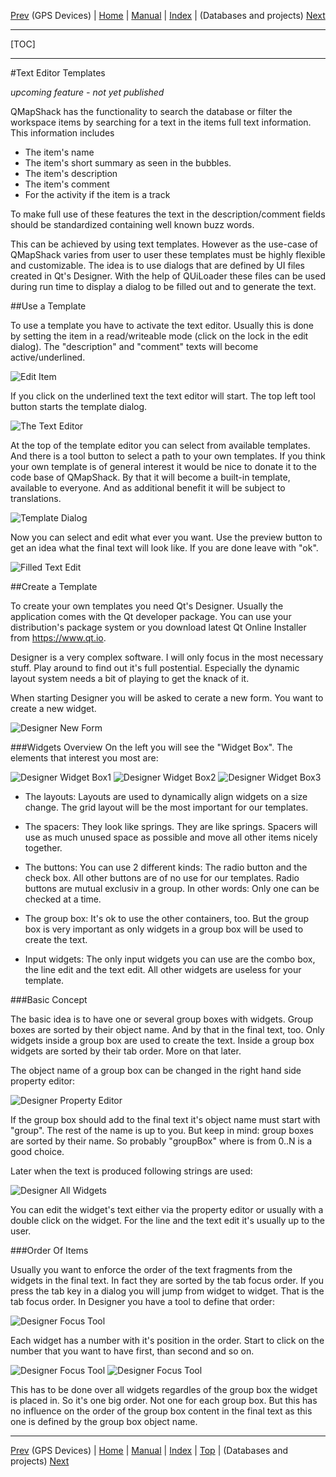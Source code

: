 [Prev](DocGisDevices) (GPS Devices) | [Home](Home) | [Manual](DocMain) | [Index](AxAdvIndex) | (Databases and projects) [Next](AdvProjects)
- - -
[TOC]
- - -

#Text Editor Templates

*upcoming feature - not yet published*

QMapShack has the functionality to search the database or filter the workspace items by searching for a text in the items full text information. This information includes

* The item's name
* The item's short summary as seen in the bubbles.
* The item's description
* The item's comment
* For the activity if the item is a track

To make full use of these features the text in the description/comment fields should be standardized containing well known buzz words.

This can be achieved by using text templates. However as the use-case of QMapShack varies from user to user these templates must be highly flexible and customizable. The idea is to use dialogs that are defined by UI files created in Qt's Designer. With the help of QUiLoader these files can be used during run time to display a dialog to be filled out and to generate the text.

##Use a Template

To use a template you have to activate the text editor. Usually this is done by setting the item in a read/writeable mode (click on the lock in the edit dialog). The "description" and "comment" texts will become active/underlined.

![Edit Item](images/DocGisTemplates/EditItem.png "Edit Item")

If you click on the underlined text the text editor will start. The top left tool button starts the template dialog.

![The Text Editor](images/DocGisTemplates/TextEdit.png "The Text Editor")

At the top of the template editor you can select from available templates. And there is a tool button to select a path to your own templates. If you think your own template is of general interest it would be nice to donate it to the code base of QMapShack. By that it will become a built-in template, available to everyone. And as additional benefit it will be subject to translations. 

![Template Dialog](images/DocGisTemplates/TemplateDialog.png "Template Dialog")

Now you can select and edit what ever you want. Use the preview button to get an idea what the final text will look like. If you are done leave with "ok".

![Filled Text Edit](images/DocGisTemplates/TextEditFilled.png "Filled Text Edit")

##Create a Template

To create your own templates you need Qt's Designer. Usually the application comes with the Qt developer package. You can use your distribution's package system or you download latest Qt Online Installer from https://www.qt.io.

Designer is a very complex software. I will only focus in the most necessary stuff. Play around to find out it's full postential. Especially the dynamic layout system needs a bit of playing to get the knack of it. 

When starting Designer you will be asked to cerate a new form. You want to create a new widget.

![Designer New Form](images/DocGisTemplates/DesignerNewForm.png "Designer New Form")

###Widgets Overview
On the left you will see the "Widget Box". The elements that interest you most are:

![Designer Widget Box1](images/DocGisTemplates/DesignerWidgetBox1.png "Designer Widget Box1") 
![Designer Widget Box2](images/DocGisTemplates/DesignerWidgetBox2.png "Designer Widget Box2") 
![Designer Widget Box3](images/DocGisTemplates/DesignerWidgetBox3.png "Designer Widget Box3")

- The layouts:
  Layouts are used to dynamically align widgets on a size change. The grid layout will be the most important for our templates.
  
- The spacers:
  They look like springs. They are like springs. Spacers will use as much unused space as possible and move all other items nicely together.
  
- The buttons:
  You can use 2 different kinds: The radio button and the check box. All other buttons are of no use for our templates. Radio buttons are mutual exclusiv in a group. In other words: Only one can be checked at a time.
  
- The group box:
  It's ok to use the other containers, too. But the group box is very important as only widgets in a group box will be used to create the text.
  
- Input widgets:
  The only input widgets you can use are the combo box, the line edit and the text edit. All other widgets are useless for your template.

###Basic Concept

The basic idea is to have one or several group boxes with widgets. Group boxes are sorted by their object name. And by that in the final text, too. Only widgets inside a group box are used to create the text. Inside a group box widgets are sorted by their tab order. More on that later.
 
The object name of a group box can be changed in the right hand side property editor:

![Designer Property Editor](images/DocGisTemplates/DesignerPropertyEditor.png "Designer Property Editor") 

If the group box should add to the final text it's object name must start with "group". The rest of the name is up to you. But keep in mind: group boxes are sorted by their name. So probably "groupBox<number>" where <number> is from 0..N is a good choice.

Later when the text is produced following strings are used:

![Designer All Widgets](images/DocGisTemplates/DesignerAllWidgets.png "Designer All Widgets") 


You can edit the widget's text either via the property editor or usually with a double click on the widget. For the line and the text edit it's usually up to the user.

###Order Of Items

Usually you want to enforce the order of the text fragments from the widgets in the final text. In fact they are sorted by the tab focus order. If you press the tab key in a dialog you will jump from widget to widget. That is the tab focus order. In Designer you have a tool to define that order:

![Designer Focus Tool](images/DocGisTemplates/DesignerFocusTool.png "Designer Focus Tool")

Each widget has a number with it's position in the order. Start to click on the number that you want to have first, than second and so on.

![Designer Focus Tool](images/DocGisTemplates/DesignerFocusTool1.png "Designer Focus Tool") 
![Designer Focus Tool](images/DocGisTemplates/DesignerFocusTool2.png "Designer Focus Tool") 

This has to be done over all widgets regardles of the group box the widget is placed in. So it's one big order. Not one for each group box. But this has no influence on the order of the group box content in the final text as this one is defined by the group box object name.


- - -
[Prev](DocGisDevices) (GPS Devices) | [Home](Home) | [Manual](DocMain) | [Index](AxAdvIndex) | [Top](#) | (Databases and projects) [Next](AdvProjects)